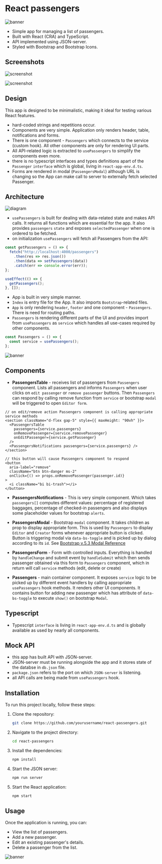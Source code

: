 # React passengers

![banner](./docs/banner/react%20passengers%20app.png)

- Simple app for managing a list of passengers.
- Built with React (CRA) and TypeScript.
- API implemented using JSON-server.
- Styled with Bootstrap and Bootstrap Icons.

## Screenshots

![screenshot](./docs/screenshots/screen1.png)

![screenshot](./docs/screenshots/screen2.png)

## Design

This app is designed to be minimalistic, making it ideal for testing various React features.

- hard-coded strings and repetitions occur.
- Components are very simple. Application only renders header, table, notifications and forms.
- There is one component - `Passengers` which connects to the service (custom hook). All other components are only for rendering UI parts.
- All API-related logic is extracted to `usePassengers` to simplify the components even more.
- there is no typescript interfaces and types definitions apart of the `Passenger` `interface` which is global, living in `react-app-env.d.ts`.
- Forms are rendered in modal (`PassengersModal`) although URL is changing so the App can make call to server to externally fetch selected Passenger.

## Architecture

![diagram](./docs/diagram/diagram.png)

- `usePassengers` is built for dealing with data-related state and makes API calls. It returns all functions which are essential for the app. It also provides `passengers` `state` and exposes `selectedPassenger` when one is ordered to be fetched.
- on initialization `usePassengers` will fetch all Passengers from the API:

```ts
const getPassengers = () => {
  fetch("http://localhost:4000/passengers")
    .then(res => res.json())
    .then(data => setPassengers(data))
    .catch(err => console.error(err));
};

useEffect(() => {
  getPassengers();
}, []);
```

- App is built in very simple manner.
- `Index` is entry file for the App. It also imports `Bootstrap`-related files.
- `App` is only rendering `header`, `footer` and one component - `Passengers`. There is need for routing paths.
- `Passengers` is rendering different parts of the UI and provides import from `usePassengers` as `service` which handles all use-cases required by other components.

```ts
const Passengers = () => {
  const service = usePassengers();
};
```

![banner](./docs/banner/middle_banner.png)

## Components

- **PassengersTable** - receives list of passengers from `Passengers` component. Lists all passengers and informs `Passengers` when user clicks on `edit passenger` or `remove passenger` buttons. Then `Passengers` can respond by calling remove function from `service` or bootstrap `modal` will be triggered to open `Editor form`.

```tsx
// on edit/remove action Passengers component is calling appropriate service methods
<section className="d-flex gap-5" style={{ maxHeight: "90vh" }}>
  <PassengersTable
    passengers={service.passengers}
    onRemovePassenger={service.removePassenger}
    onEditPassenger={service.getPassenger}
  />
  <PassengersNotifications passengers={service.passengers} />
</section>
```

```tsx
// this button will cause Passengers component to respond
<button
  aria-label="remove"
  className="btn btn-danger ms-2"
  onClick={() => props.onRemovePassenger(passenger.id)}
>
  <i className="bi bi-trash"></i>
</button>
```

- **PassengersNotifications** - This is very simple component. Which takes `passengers[]` computes different values: percentage of registered baggages, percentage of checked-in passengers and also displays some placeholder values for bootstrap `alerts`.

- **PassengersModal** - Bootstrap `modal` component. It takes children as prop to display appropriate form. This is used by `Passengers` to display `Editor` and `Creator` forms whenever appropriate button is clicked. Button is triggering modal via `data-bs-toggle` and is picked up by dialog according to its `id`. See [Bootstrap v.5.3 Modal Reference](https://getbootstrap.com/docs/5.3/components/modal/)

- **PassengersForm** - Form with controlled inputs. Everything is handled by `handleChange` and submit event by `handleSubmit` which then sends passenger obtained via this form to `Passengers` component, which in return will call `service` methods (edit, delete or create)

- **Passengers** - main container component. It exposes `service` logic to be picked up by different event handlers by calling appropriate `usePassengers` hook methods. It renders other UI components. It contains button for adding new passenger which has attribute of `data-bs-toggle` to execute `show()` on bootstrap `Modal`.

## Typescript

- Typescript `interface` is living in `react-app-env.d.ts` and is globally available as used by nearly all components.

## Mock API

- this app has built API with JSON-server.
- JSON-server must be running alongside the app and it stores state of the databse in `db.json` file.
- `package.json` refers to the port on which `JSON-server` is listening.
- all API calls are being made from `usePassengers` hook.

## Installation

To run this project locally, follow these steps:

1. Clone the repository:
   ```bash
   git clone https://github.com/yourusername/react-passengers.git
   ```
2. Navigate to the project directory:
   ```bash
   cd react-passengers
   ```
3. Install the dependencies:
   ```bash
   npm install
   ```
4. Start the JSON server:
   ```bash
   npm run server
   ```
5. Start the React application:
   ```bash
   npm start
   ```

## Usage

Once the application is running, you can:

- View the list of passengers.
- Add a new passenger.
- Edit an existing passenger's details.
- Delete a passenger from the list.

![banner](./docs/banner/footer_banner.png)
